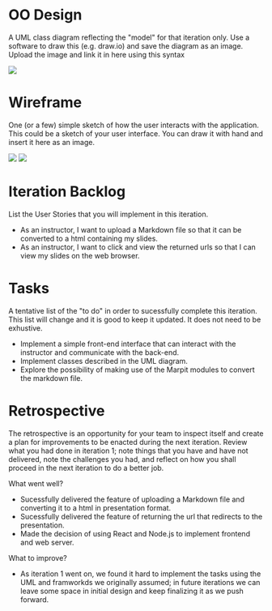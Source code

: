 # OO Design
A UML class diagram reflecting the "model" for that iteration only.
Use a software to draw this (e.g. draw.io) and save the diagram as an image. 
Upload the image and link it in here using this syntax

![](https://github.com/jhu-oose/2020-spring-group-QuizHero/blob/master/docs/UMLiter1.jpg)

# Wireframe
One (or a few) simple sketch of how the user interacts with the application. 
This could be a sketch of your user interface. 
You can draw it with hand and insert it here as an image.

![](https://github.com/jhu-oose/2020-spring-group-QuizHero/blob/master/docs/wireframe1.PNG)
![](https://github.com/jhu-oose/2020-spring-group-QuizHero/blob/master/docs/wireframe2.PNG)

# Iteration Backlog
List the User Stories that you will implement in this iteration.

- As an instructor, I want to upload a Markdown file so that it can be converted to a html containing my slides.
- As an instructor, I want to click and view the returned urls so that I can view my slides on the web browser.

# Tasks
A tentative list of the "to do" in order to sucessfully complete this iteration. 
This list will change and it is good to keep it updated. 
It does not need to be exhustive.

- Implement a simple front-end interface that can interact with the instructor and communicate with the back-end.
- Implement classes described in the UML diagram.
- Explore the possibility of making use of the Marpit modules to convert the markdown file.

# Retrospective
The retrospective is an opportunity for your team to inspect itself and create a plan for improvements to be enacted during the next iteration. Review what you had done in iteration 1; note things that you have and have not delivered, note the challenges you had, and reflect on how you shall proceed in the next iteration to do a better job.

What went well?
- Sucessfully delivered the feature of uploading a Markdown file and converting it to a html in presentation format.
- Sucessfully delivered the feature of returning the url that redirects to the presentation.
- Made the decision of using React and Node.js to implement frontend and web server.

What to improve?
- As iteration 1 went on, we found it hard to implement the tasks using the UML and framworkds we originally assumed; in future iterations we can leave some space in initial design and keep finalizing it as we push forward. 

